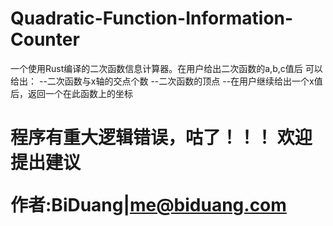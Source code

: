 # Quadratic-Function-Information-Counter

一个使用Rust编译的二次函数信息计算器。在用户给出二次函数的a,b,c值后 
可以给出： 
--二次函数与x轴的交点个数 
--二次函数的顶点 
--在用户继续给出一个x值后，返回一个在此函数上的坐标 

<h1>程序有重大逻辑错误，咕了！！！
欢迎提出建议

作者:BiDuang|me@biduang.com
